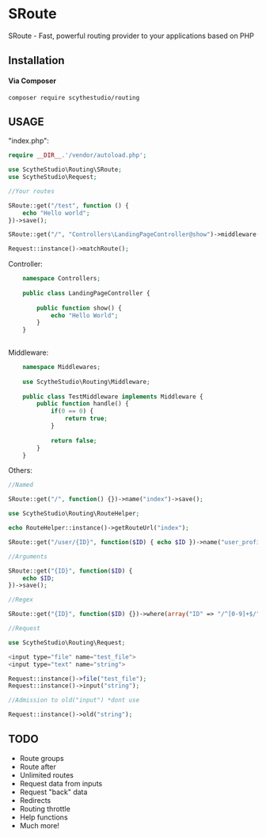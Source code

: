 # SRoute
SRoute - Fast, powerful routing provider to your applications based on PHP

## Installation

#### Via Composer

	composer require scythestudio/routing





## USAGE

"index.php":
```php
require __DIR__.'/vendor/autoload.php';

use ScytheStudio\Routing\SRoute;
use ScytheStudio\Request;

//Your routes

SRoute::get("/test", function () {
	echo "Hello world";
})->save();

SRoute::get("/", "Controllers\LandingPageController@show")->middleware("Middlewares\TestMiddleware")->save();

Request::instance()->matchRoute();
```

Controller:
```php
	namespace Controllers;
	
	public class LandingPageController {
	
		public function show() {
			echo "Hello World";
		}
	}
	
```

Middleware:

```php
	namespace Middlewares; 
	
	use ScytheStudio\Routing\Middleware;
	
	public class TestMiddleware implements Middleware {
		public function handle() {
			if(0 == 0) {
				return true;
			}
			
			return false;
		}
	}
```

Others:

```php
//Named

SRoute::get("/", function() {})->name("index")->save();

use ScytheStudio\Routing\RouteHelper;

echo RouteHelper::instance()->getRouteUrl("index");

SRoute::get("/user/{ID}", function($ID) { echo $ID })->name("user_profile")->save();

//Arguments

SRoute::get("{ID}", function($ID) {
	echo $ID;
})->save();

//Regex

SRoute::get("{ID}", function($ID) {})->where(array("ID" => "/^[0-9]+$/"))->save();

//Request

use ScytheStudio\Routing\Request;

<input type="file" name="test_file">
<input type="text" name="string">

Request::instance()->file("test_file");
Request::instance()->input("string");

//Admission to old("input") *dont use

Request::instance()->old("string");


```

## TODO
- Route groups
- Route after
- Unlimited routes
- Request data from inputs
- Request "back" data
- Redirects
- Routing throttle
- Help functions
- Much more!



